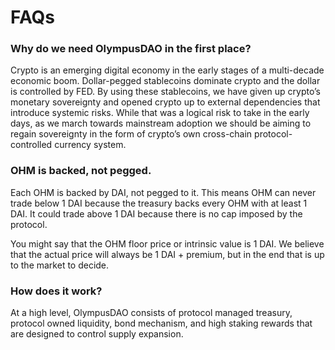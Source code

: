 # FAQs

### Why do we need OlympusDAO in the first place?

Crypto is an emerging digital economy in the early stages of a multi-decade economic boom. Dollar-pegged stablecoins dominate crypto and the dollar is controlled by FED. By using these stablecoins, we have given up crypto’s monetary sovereignty and opened crypto up to external dependencies that introduce systemic risks. While that was a logical risk to take in the early days, as we march towards mainstream adoption we should be aiming to regain sovereignty in the form of crypto’s own cross-chain protocol-controlled currency system.

### OHM is backed, not pegged.

Each OHM is backed by DAI, not pegged to it. This means OHM can never trade below 1 DAI because the treasury backs every OHM with at least 1 DAI. It could trade above 1 DAI because there is no cap imposed by the protocol.

You might say that the OHM floor price or intrinsic value is 1 DAI. We believe that the actual price will always be 1 DAI + premium, but in the end that is up to the market to decide.

### How does it work?

At a high level, OlympusDAO consists of protocol managed treasury, protocol owned liquidity, bond mechanism, and high staking rewards that are designed to control supply expansion.
